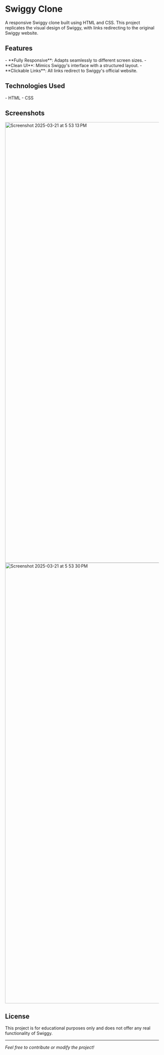 <h1>Swiggy Clone</h1>

<p>A responsive Swiggy clone built using HTML and CSS. This project replicates the visual design of Swiggy, with links redirecting to the original Swiggy website.</p>

<h2>Features</h2>
- **Fully Responsive**: Adapts seamlessly to different screen sizes.
- **Clean UI**: Mimics Swiggy's interface with a structured layout.
- **Clickable Links**: All links redirect to Swiggy's official website.

<h2>Technologies Used</h2>
- HTML
- CSS


## Screenshots
<img width="1440" alt="Screenshot 2025-03-21 at 5 53 13 PM" src="https://github.com/user-attachments/assets/a8d90d92-481c-4eda-9261-e7e19e35c378" />
<br>
<img width="1440" alt="Screenshot 2025-03-21 at 5 53 30 PM" src="https://github.com/user-attachments/assets/747977b9-8327-4b2e-8023-c828f96fa8fc" />

## License
This project is for educational purposes only and does not offer any real functionality of Swiggy.

---
<i>Feel free to contribute or modify the project!</i>

